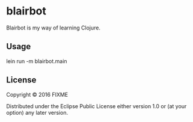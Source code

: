 # blairbot

Blairbot is my way of learning Clojure.

## Usage

lein run -m blairbot.main

## License

Copyright © 2016 FIXME

Distributed under the Eclipse Public License either version 1.0 or (at
your option) any later version.
